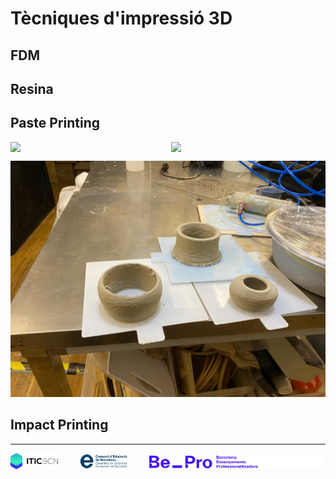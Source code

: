 # Tècniques d'impressió 3D

## FDM

## Resina

## Paste Printing

<div style="display: flex; gap: 10px;">
  <img src="IMG/CLAY_1.gif" width="49%" />
  <img src="IMG/CLAY_2.gif" width="49%" />
</div>


![](./IMG/MATERIALS/CLAY.jpeg)

## Impact Printing







---
<p align="left">
  <img alt="Light" src="../IMG/LOGOS/logoITICBCN.png" width="15%">
&nbsp; &nbsp; &nbsp; &nbsp;
  <img alt="Dark" src="../IMG/LOGOS/logo_CEB.png" width="15%">
&nbsp; &nbsp; &nbsp; &nbsp;
  <img alt="Dark" src="../IMG/LOGOS/footer-logos-white.svg" width="55%">
</p>